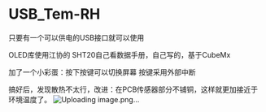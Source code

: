 # USB_Tem-RH
只要有一个可以供电的USB接口就可以使用


OLED库使用江协的
SHT20自己看数据手册，自己写的，基于CubeMx

加了一个小彩蛋：按下按键可以切换屏幕
按键采用外部中断

搞好后，发现散热不太行，改进：在PCB传感器部分不铺铜，这样就更加接近于环境温度了。
![Uploading image.png…]()

